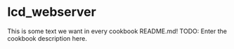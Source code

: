 # lcd_webserver
This is some text we want in every cookbook README.md!
TODO: Enter the cookbook description here.

